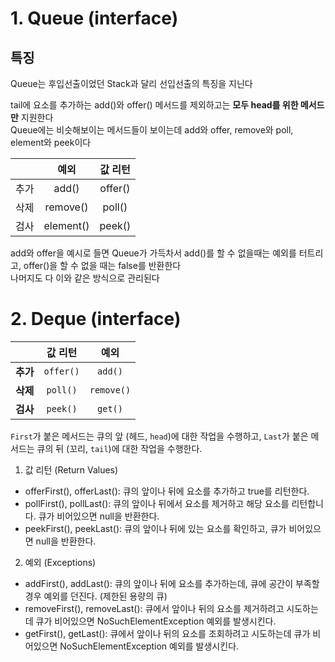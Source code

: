 # 1. Queue (interface)

## 특징
Queue는 후입선출이었던 Stack과 달리 선입선출의 특징을 지닌다

tail에 요소를 추가하는 add()와 offer() 메서드를 제외하고는 **모두 head를 위한 메서드만** 지원한다   
Queue에는 비슷해보이는 메서드들이 보이는데 add와 offer, remove와 poll, element와 peek이다  

|     |    예외     |  값 리턴   |
|:---:|:---------:|:-------:|
| 추가  |   add()   | offer() |
| 삭제  | remove()  | poll()  |
| 검사  | element() | peek()  |

add와 offer을 예시로 들면 Queue가 가득차서 add()를 할 수 없을때는 예외를 터트리고, offer()을 할 수 없을 때는 false를 반환한다  
나머지도 다 이와 같은 방식으로 관리된다

# 2. Deque (interface)
|        | **값 리턴**  |   **예외**   | 
|:------:|:---------:|:----------:|
| **추가** | `offer()` |  `add()`   |
| **삭제** | `poll()`  | `remove()` |
| **검사** | `peek()`  |  `get()`   |


`First`가 붙은 메서드는 큐의 앞 (헤드, `head`)에 대한 작업을 수행하고,
`Last`가 붙은 메서드는 큐의 뒤 (꼬리, `tail`)에 대한 작업을 수행한다.

1. 값 리턴 (Return Values)
- offerFirst(), offerLast(): 큐의 앞이나 뒤에 요소를 추가하고 true를 리턴한다.  
- pollFirst(), pollLast(): 큐의 앞이나 뒤에서 요소를 제거하고 해당 요소를 리턴합니다. 큐가 비어있으면 null을 반환한다.  
- peekFirst(), peekLast(): 큐의 앞이나 뒤에 있는 요소를 확인하고, 큐가 비어있으면 null을 반환한다.  
  
2. 예외 (Exceptions)  
- addFirst(), addLast(): 큐의 앞이나 뒤에 요소를 추가하는데, 큐에 공간이 부족할 경우 예외를 던진다. (제한된 용량의 큐)  
- removeFirst(), removeLast(): 큐에서 앞이나 뒤의 요소를 제거하려고 시도하는데 큐가 비어있으면 NoSuchElementException 예외를 발생시킨다.   
- getFirst(), getLast(): 큐에서 앞이나 뒤의 요소를 조회하려고 시도하는데 큐가 비어있으면 NoSuchElementException 예외를 발생시킨다.   